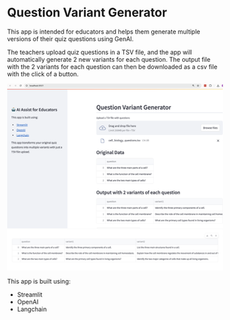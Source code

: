 # Question Variant Generator

This app is intended for educators and helps them generate multiple versions of their quiz questions using GenAI.

The teachers upload quiz questions in a TSV file, and the app will automatically generate 2 new variants for each question.
The output file with the 2 variants for each question can then be downloaded as a csv file with the click of a button.


![App screenshot](https://github.com/swethag04/question_variant_generator/blob/main/question_gen_1.png?raw=true)
![App output screenshot](https://github.com/swethag04/question_variant_generator/blob/main/question_gen_2.png?raw=true)



This app is built using:
- Streamlit
- OpenAI
- Langchain

